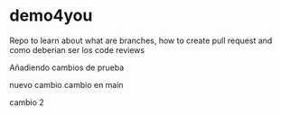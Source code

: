 # demo4you
Repo to learn about what are branches, how to create pull request and como deberian ser los code reviews

Añadiendo cambios de prueba

nuevo cambio
cambio en main

cambio 2